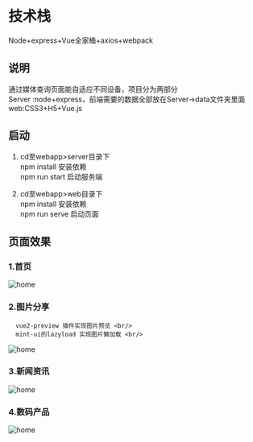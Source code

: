 # 技术栈
Node+express+Vue全家桶+axios+webpack

## 说明
通过媒体查询页面能自适应不同设备，项目分为两部分 <br/>
Server :node+express，前端需要的数据全部放在Server->data文件夹里面<br/>
web:CSS3+H5+Vue.js<br/>

## 启动
1. cd至webapp>server目录下 <br>
   npm install  安装依赖 <br/>
   npm run start 启动服务端 <br/>

2. cd至webapp>web目录下 <br/>
   npm install  安装依赖 <br/>
   npm run serve 启动页面 <br/> 
## 页面效果
### 1.首页
   ![home](https://github.com/fanxuewen/WebApp/tree/master/web/src/assets/img/home.gif)
### 2.图片分享
      vue2-preview 插件实现图片预览 <br/> 
      mint-ui的lazyload 实现图片懒加载 <br/> 
   ![home](https://github.com/fanxuewen/WebApp/tree/master/web/src/assets/img/pictures.gif)
### 3.新闻资讯
   ![home](https://github.com/fanxuewen/WebApp/tree/master/web/src/assets/img/news.gif)
### 4.数码产品
   ![home](https://github.com/fanxuewen/WebApp/tree/master/web/src/assets/img/phones.gif)


